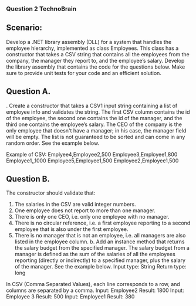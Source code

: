 ### Question 2 TechnoBrain 

## Scenario:
Develop a .NET library assembly (DLL) for a system that handles the employee hierarchy, implemented as class 
Employees. This class has a constructor that takes a CSV string that contains all the employees from the company,
the manager they report to, and the employee’s salary. Develop the library assembly that contains the code for the 
questions below. Make sure to provide unit tests for your code and an efficient solution.

## Question A.
. Create a constructor that takes a CSV1
input string containing a list of employee info and validates the 
string. The first CSV column contains the id of the employee, the second one contains the id of the 
manager, and the third one contains the employee’s salary. The CEO of the company is the only employee
that doesn't have a manager; in his case, the manager field will be empty. The list is not guaranteed to be 
sorted and can come in any random order. See the example below.

Example of CSV:
Emplyee4,Employee2,500
Employee3,Employee1,800
Employee1,,1000
Employee5,Employee1,500
Employee2,Employee1,500

## Question B.
The constructor should validate that:
1. The salaries in the CSV are valid integer numbers.
2. One employee does not report to more than one manager.
3. There is only one CEO, i.e. only one employee with no manager.
4. There is no circular reference, i.e. a first employee reporting to a second employee that is also under 
the first employee.
5. There is no manager that is not an employee, i.e. all managers are also listed in the employee 
column.
b. Add an instance method that returns the salary budget from the specified manager. The salary budget 
from a manager is defined as the sum of the salaries of all the employees reporting (directly or indirectly) 
to a specified manager, plus the salary of the manager. See the example below.
Input type: String
Return type: long
 
In CSV (Comma Separated Values), each line corresponds to a row, and columns are separated by a comma.
Input: Employee2
Result: 1800
Input: Employee
3
Result:
500
Input: Employee1
Result: 380
